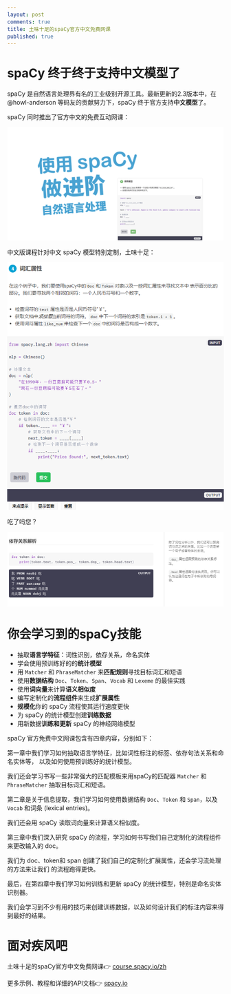 ```yaml
---
layout: post
comments: true
title: 土味十足的spaCy官方中文免费网课
published: true
---
```


# spaCy 终于终于支持中文模型了

​spaCy 是自然语言处理界有名的工业级别开源工具。最新更新的2.3版本中，在@howl-anderson 等码友的贡献努力下，spaCy 终于官方支持**中文模型**了。

spaCy 同时推出了官方中文的免费互动网课：

![](/images/202007/4.png)

中文版课程针对中文 spaCy 模型特别定制，土味十足：

![](/images/202007/2.png)

吃了吗您？

![](/images/202007/3.png)

# 你会学习到的spaCy技能

- 抽取**语言学特征**：词性识别，依存关系，命名实体
- 学会使用预训练好的的**统计模型**
- 用 `Matcher` 和 `PhraseMatcher` 来**匹配规则**寻找目标词汇和短语
- 使用**数据结构** `Doc`、`Token`、`Span`、`Vocab` 和 `Lexeme` 的最佳实践
- 使用**词向量**来计算**语义相似度**
- 编写定制化的**流程组件**来生成**扩展属性**
- **规模化**你的 spaCy 流程使其运行速度更快
- 为 spaCy 的统计模型创建**训练数据**
- 用新数据**训练和更新** spaCy 的神经网络模型

spaCy 官方免费中文网课包含有四章内容，分别如下：

第一章中我们学习如何抽取语言学特征，比如词性标注的标签、依存句法关系和命名实体等，
以及如何使用预训练好的统计模型。

我们还会学习书写一些非常强大的匹配模板来用spaCy的匹配器 `Matcher` 和 `PhraseMatcher`
 抽取目标词汇和短语。

第二章是关于信息提取，我们学习如何使用数据结构 `Doc`、`Token` 和 `Span`，以及 `Vocab`
 和词条 (lexical entries)。

我们还会用 spaCy 读取词向量来计算语义相似度。

第三章中我们深入研究 spaCy 的流程，学习如何书写我们自己定制化的流程组件来更改输入的 doc。

我们为 doc、token和 span 创建了我们自己的定制化扩展属性，还会学习流处理的方法来让我们
的流程跑得更快。

最后，在第四章中我们学习如何训练和更新 spaCy 的统计模型，特别是命名实体识别器。

我们会学习到不少有用的技巧来创建训练数据，以及如何设计我们的标注内容来得到最好的结果。

# 面对疾风吧

土味十足的spaCy官方中文免费网课👉 [course.spacy.io/zh](https://course.spacy.io/zh)

更多示例、教程和详细的API文档👉 [spacy.io](https://spacy.io)
